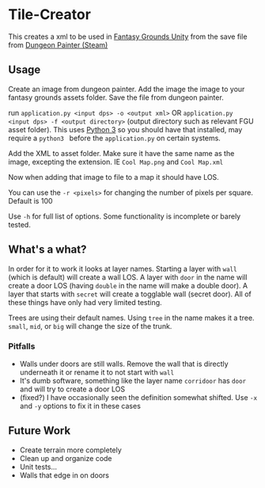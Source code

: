 # Tile-Creator

This creates a xml to be used in [Fantasy Grounds Unity](https://www.fantasygrounds.com/home/FantasyGroundsUnity.php) from the save file from [Dungeon Painter (Steam)](http://store.steampowered.com/app/592260)

## Usage

Create an image from dungeon painter. Add the image the image to your fantasy grounds assets folder. Save the file from dungeon painter.

run `application.py <input dps> -o <output xml>` OR `application.py <input dps> -f <output directory>` (output directory such as relevant FGU asset folder). This uses [Python 3](https://realpython.com/installing-python/) so you should have that installed, may require a `python3 ` before the `application.py` on certain systems.

Add the XML to asset folder. Make sure it have the same name as the image, excepting the extension. IE `Cool Map.png` and `Cool Map.xml`

Now when adding that image to file to a map it should have LOS.

You can use the `-r <pixels>` for changing the number of pixels per square. Default is 100

Use `-h` for full list of options. Some functionality is incomplete or barely tested.

## What's a what?

In order for it to work it looks at layer names. Starting a layer with `wall` (which is default) will create a wall LOS. A layer  with `door` in the name will create a door LOS (having `double` in the name will make a double door). A layer that starts with `secret` will create a togglable wall (secret door). All of these things have only had very limited testing.

Trees are using their default names. Using `tree` in the name makes it a tree. `small`, `mid`, or `big` will change the size of the trunk.

### Pitfalls

* Walls under doors are still walls. Remove the wall that is directly underneath it or rename it to not start with `wall`
* It's dumb software, something like the layer name `corridoor` has `door` and will try to create a door LOS
* (fixed?) I have occasionally seen the definition somewhat shifted. Use `-x` and `-y` options to fix it in these cases

## Future Work

* Create terrain more completely
* Clean up and organize code
* Unit tests...
* Walls that edge in on doors
